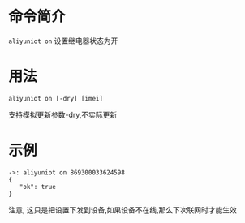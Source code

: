 命令简介
======= 

`aliyuniot on` 设置继电器状态为开
    

用法
=======

```
aliyuniot on [-dry] [imei]
```

支持模拟更新参数-dry,不实际更新

示例
======

```
->: aliyuniot on 869300033624598
{
   "ok": true
}
```

注意, 这只是把设置下发到设备,如果设备不在线,那么下次联网时才能生效
